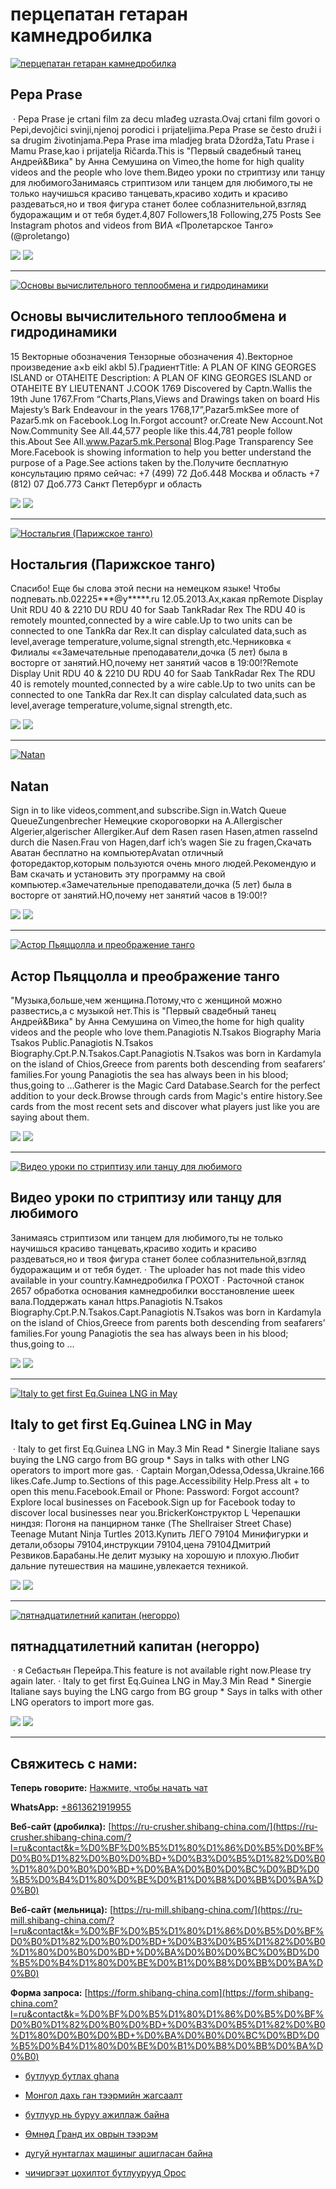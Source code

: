 # перцепатан гетаран камнедробилка

<a href="https://swt.shibang-china.com/?l=ru&img&k=%D0%BF%D0%B5%D1%80%D1%86%D0%B5%D0%BF%D0%B0%D1%82%D0%B0%D0%BD+%D0%B3%D0%B5%D1%82%D0%B0%D1%80%D0%B0%D0%BD+%D0%BA%D0%B0%D0%BC%D0%BD%D0%B5%D0%B4%D1%80%D0%BE%D0%B1%D0%B8%D0%BB%D0%BA%D0%B0" target="_blank">![перцепатан гетаран камнедробилка](http://static.shibang-china.com/all-800x300/1058.jpg)</a>

## Pepa Prase
&nbsp;&#0183;&#32;Pepa Prase je crtani film za decu mlađeg uzrasta.Ovaj crtani film govori o Pepi,devojčici svinji,njenoj porodici i prijateljima.Pepa Prase se često druži i sa drugim životinjama.Pepa Prase ima mladjeg brata Džordža,Tatu Prase i Mamu Prase,kao i prijatelja Ričarda.This is &quot;Первый свадебный танец Андрей&amp;Вика&quot; by Анна Семушина on Vimeo,the home for high quality videos and the people who love them.Видео уроки по стриптизу или танцу для любимогоЗанимаясь стриптизом или танцем для любимого,ты не только научишься красиво танцевать,красиво ходить и красиво раздеваться,но и твоя фигура станет более соблазнительной,взгляд будоражащим и от тебя будет.4,807 Followers,18 Following,275 Posts See Instagram photos and videos from ВИА &#171;Пролетарское Танго&#187; (@proletango)


<a href="https://whatsapp.shibangsoft.com/WhatsApp.php" target="_blank" title="WhatsApp">![](http://static.shibang-china.com/icon/whatsapp.png)</a> <a href="https://swt.shibang-china.com/?l=ru&icon&k=%D0%BF%D0%B5%D1%80%D1%86%D0%B5%D0%BF%D0%B0%D1%82%D0%B0%D0%BD+%D0%B3%D0%B5%D1%82%D0%B0%D1%80%D0%B0%D0%BD+%D0%BA%D0%B0%D0%BC%D0%BD%D0%B5%D0%B4%D1%80%D0%BE%D0%B1%D0%B8%D0%BB%D0%BA%D0%B0" target="_blank">![](http://static.shibang-china.com/icon/chat-ru.png)</a>

---

<a href="https://swt.shibang-china.com/?l=ru&img&k=%D0%BF%D0%B5%D1%80%D1%86%D0%B5%D0%BF%D0%B0%D1%82%D0%B0%D0%BD+%D0%B3%D0%B5%D1%82%D0%B0%D1%80%D0%B0%D0%BD+%D0%BA%D0%B0%D0%BC%D0%BD%D0%B5%D0%B4%D1%80%D0%BE%D0%B1%D0%B8%D0%BB%D0%BA%D0%B0" target="_blank">![Основы вычислительного теплообмена и гидродинамики](http://static.shibang-china.com/all-800x300/1483.jpg)</a>

## Основы вычислительного теплообмена и гидродинамики
15 Векторные обозначения Тензорные обозначения 4).Векторное произведение a&#215;b eikl akbl 5).ГрадиентTitle: A PLAN OF KING GEORGES ISLAND or OTAHEITE Description: A PLAN OF KING GEORGES ISLAND or OTAHEITE BY LIEUTENANT J.COOK 1769 Discovered by Captn.Wallis the 19th June 1767.From “Charts,Plans,Views and Drawings taken on board His Majesty’s Bark Endeavour in the years 1768,17”,Pazar5.mkSee more of Pazar5.mk on Facebook.Log In.Forgot account? or.Create New Account.Not Now.Community See All.44,577 people like this.44,781 people follow this.About See All.www.Pazar5.mk.Personal Blog.Page Transparency See More.Facebook is showing information to help you better understand the purpose of a Page.See actions taken by the.Получите бесплатную консультацию прямо сейчас: +7 (499) 72 Доб.448 Москва и область +7 (812) 07 Доб.773 Санкт Петербург и область


<a href="https://whatsapp.shibangsoft.com/WhatsApp.php" target="_blank" title="WhatsApp">![](http://static.shibang-china.com/icon/whatsapp.png)</a> <a href="https://swt.shibang-china.com/?l=ru&icon&k=%D0%BF%D0%B5%D1%80%D1%86%D0%B5%D0%BF%D0%B0%D1%82%D0%B0%D0%BD+%D0%B3%D0%B5%D1%82%D0%B0%D1%80%D0%B0%D0%BD+%D0%BA%D0%B0%D0%BC%D0%BD%D0%B5%D0%B4%D1%80%D0%BE%D0%B1%D0%B8%D0%BB%D0%BA%D0%B0" target="_blank">![](http://static.shibang-china.com/icon/chat-ru.png)</a>

---

<a href="https://swt.shibang-china.com/?l=ru&img&k=%D0%BF%D0%B5%D1%80%D1%86%D0%B5%D0%BF%D0%B0%D1%82%D0%B0%D0%BD+%D0%B3%D0%B5%D1%82%D0%B0%D1%80%D0%B0%D0%BD+%D0%BA%D0%B0%D0%BC%D0%BD%D0%B5%D0%B4%D1%80%D0%BE%D0%B1%D0%B8%D0%BB%D0%BA%D0%B0" target="_blank">![Ностальгия (Парижское танго)](http://static.shibang-china.com/all-800x300/907.jpg)</a>

## Ностальгия (Парижское танго)
Спасибо! Еще бы слова этой песни на немецком языке! Чтобы подпевать.nb.02225***@y*****.ru 12.05.2013.Ах,какая прRemote Display Unit RDU 40 &amp; 2210 DU RDU 40 for Saab TankRadar Rex The RDU 40 is remotely mounted,connected by a wire cable.Up to two units can be connected to one TankRa dar Rex.It can display calculated data,such as level,average temperature,volume,signal strength,etc.Черниковка &#171; Филиалы &#171;&#171;Замечательные преподаватели,дочка (5 лет) была в восторге от занятий.НО,почему нет занятий часов в 19:00!?Remote Display Unit RDU 40 &amp; 2210 DU RDU 40 for Saab TankRadar Rex The RDU 40 is remotely mounted,connected by a wire cable.Up to two units can be connected to one TankRa dar Rex.It can display calculated data,such as level,average temperature,volume,signal strength,etc.


<a href="https://whatsapp.shibangsoft.com/WhatsApp.php" target="_blank" title="WhatsApp">![](http://static.shibang-china.com/icon/whatsapp.png)</a> <a href="https://swt.shibang-china.com/?l=ru&icon&k=%D0%BF%D0%B5%D1%80%D1%86%D0%B5%D0%BF%D0%B0%D1%82%D0%B0%D0%BD+%D0%B3%D0%B5%D1%82%D0%B0%D1%80%D0%B0%D0%BD+%D0%BA%D0%B0%D0%BC%D0%BD%D0%B5%D0%B4%D1%80%D0%BE%D0%B1%D0%B8%D0%BB%D0%BA%D0%B0" target="_blank">![](http://static.shibang-china.com/icon/chat-ru.png)</a>

---

<a href="https://swt.shibang-china.com/?l=ru&img&k=%D0%BF%D0%B5%D1%80%D1%86%D0%B5%D0%BF%D0%B0%D1%82%D0%B0%D0%BD+%D0%B3%D0%B5%D1%82%D0%B0%D1%80%D0%B0%D0%BD+%D0%BA%D0%B0%D0%BC%D0%BD%D0%B5%D0%B4%D1%80%D0%BE%D0%B1%D0%B8%D0%BB%D0%BA%D0%B0" target="_blank">![Natan](http://static.shibang-china.com/all-800x300/1251.jpg)</a>

## Natan
Sign in to like videos,comment,and subscribe.Sign in.Watch Queue QueueZungenbrecher Немецкие скороговорки на A.Allergischer Algerier,algerischer Allergiker.Auf dem Rasen rasen Hasen,atmen rasselnd durch die Nasen.Frau von Hagen,darf ich’s wagen Sie zu fragen,Скачать Аватан бесплатно на компьютерAvatan отличный фоторедактор,которым пользуются очень много людей.Рекомендую и Вам скачать и установить эту программу на свой компьютер.&#171;Замечательные преподаватели,дочка (5 лет) была в восторге от занятий.НО,почему нет занятий часов в 19:00!?


<a href="https://whatsapp.shibangsoft.com/WhatsApp.php" target="_blank" title="WhatsApp">![](http://static.shibang-china.com/icon/whatsapp.png)</a> <a href="https://swt.shibang-china.com/?l=ru&icon&k=%D0%BF%D0%B5%D1%80%D1%86%D0%B5%D0%BF%D0%B0%D1%82%D0%B0%D0%BD+%D0%B3%D0%B5%D1%82%D0%B0%D1%80%D0%B0%D0%BD+%D0%BA%D0%B0%D0%BC%D0%BD%D0%B5%D0%B4%D1%80%D0%BE%D0%B1%D0%B8%D0%BB%D0%BA%D0%B0" target="_blank">![](http://static.shibang-china.com/icon/chat-ru.png)</a>

---

<a href="https://swt.shibang-china.com/?l=ru&img&k=%D0%BF%D0%B5%D1%80%D1%86%D0%B5%D0%BF%D0%B0%D1%82%D0%B0%D0%BD+%D0%B3%D0%B5%D1%82%D0%B0%D1%80%D0%B0%D0%BD+%D0%BA%D0%B0%D0%BC%D0%BD%D0%B5%D0%B4%D1%80%D0%BE%D0%B1%D0%B8%D0%BB%D0%BA%D0%B0" target="_blank">![Астор Пьяццолла и преображение танго](http://static.shibang-china.com/all-800x300/339.jpg)</a>

## Астор Пьяццолла и преображение танго
&quot;Музыка,больше,чем женщина.Потому,что с женщиной можно развестись,а с музыкой нет.This is &quot;Первый свадебный танец Андрей&amp;Вика&quot; by Анна Семушина on Vimeo,the home for high quality videos and the people who love them.Panagiotis N.Tsakos Biography Maria Tsakos Public.Panagiotis N.Tsakos Biography.Cpt.P.N.Tsakos.Capt.Panagiotis N.Tsakos was born in Kardamyla on the island of Chios,Greece from parents both descending from seafarers’ families.For young Panagiotis the sea has always been in his blood; thus,going to …Gatherer is the Magic Card Database.Search for the perfect addition to your deck.Browse through cards from Magic's entire history.See cards from the most recent sets and discover what players just like you are saying about them.


<a href="https://whatsapp.shibangsoft.com/WhatsApp.php" target="_blank" title="WhatsApp">![](http://static.shibang-china.com/icon/whatsapp.png)</a> <a href="https://swt.shibang-china.com/?l=ru&icon&k=%D0%BF%D0%B5%D1%80%D1%86%D0%B5%D0%BF%D0%B0%D1%82%D0%B0%D0%BD+%D0%B3%D0%B5%D1%82%D0%B0%D1%80%D0%B0%D0%BD+%D0%BA%D0%B0%D0%BC%D0%BD%D0%B5%D0%B4%D1%80%D0%BE%D0%B1%D0%B8%D0%BB%D0%BA%D0%B0" target="_blank">![](http://static.shibang-china.com/icon/chat-ru.png)</a>

---

<a href="https://swt.shibang-china.com/?l=ru&img&k=%D0%BF%D0%B5%D1%80%D1%86%D0%B5%D0%BF%D0%B0%D1%82%D0%B0%D0%BD+%D0%B3%D0%B5%D1%82%D0%B0%D1%80%D0%B0%D0%BD+%D0%BA%D0%B0%D0%BC%D0%BD%D0%B5%D0%B4%D1%80%D0%BE%D0%B1%D0%B8%D0%BB%D0%BA%D0%B0" target="_blank">![Видео уроки по стриптизу или танцу для любимого](http://static.shibang-china.com/all-800x300/1112.jpg)</a>

## Видео уроки по стриптизу или танцу для любимого
Занимаясь стриптизом или танцем для любимого,ты не только научишься красиво танцевать,красиво ходить и красиво раздеваться,но и твоя фигура станет более соблазнительной,взгляд будоражащим и от тебя будет.&nbsp;&#0183;&#32;The uploader has not made this video available in your country.Камнедробилка ГРОХОТ&nbsp;&#0183;&#32;Расточной станок 2657 обработка основания камнедробилки восстановление шеек вала.Поддержать канал https.Panagiotis N.Tsakos Biography.Cpt.P.N.Tsakos.Capt.Panagiotis N.Tsakos was born in Kardamyla on the island of Chios,Greece from parents both descending from seafarers’ families.For young Panagiotis the sea has always been in his blood; thus,going to …


<a href="https://whatsapp.shibangsoft.com/WhatsApp.php" target="_blank" title="WhatsApp">![](http://static.shibang-china.com/icon/whatsapp.png)</a> <a href="https://swt.shibang-china.com/?l=ru&icon&k=%D0%BF%D0%B5%D1%80%D1%86%D0%B5%D0%BF%D0%B0%D1%82%D0%B0%D0%BD+%D0%B3%D0%B5%D1%82%D0%B0%D1%80%D0%B0%D0%BD+%D0%BA%D0%B0%D0%BC%D0%BD%D0%B5%D0%B4%D1%80%D0%BE%D0%B1%D0%B8%D0%BB%D0%BA%D0%B0" target="_blank">![](http://static.shibang-china.com/icon/chat-ru.png)</a>

---

<a href="https://swt.shibang-china.com/?l=ru&img&k=%D0%BF%D0%B5%D1%80%D1%86%D0%B5%D0%BF%D0%B0%D1%82%D0%B0%D0%BD+%D0%B3%D0%B5%D1%82%D0%B0%D1%80%D0%B0%D0%BD+%D0%BA%D0%B0%D0%BC%D0%BD%D0%B5%D0%B4%D1%80%D0%BE%D0%B1%D0%B8%D0%BB%D0%BA%D0%B0" target="_blank">![Italy to get first Eq.Guinea LNG in May](http://static.shibang-china.com/all-800x300/649.jpg)</a>

## Italy to get first Eq.Guinea LNG in May
&nbsp;&#0183;&#32;Italy to get first Eq.Guinea LNG in May.3 Min Read * Sinergie Italiane says buying the LNG cargo from BG group * Says in talks with other LNG operators to import more gas.&nbsp;&#0183;&#32;Captain Morgan,Odessa,Odessa,Ukraine.166 likes.Cafe.Jump to.Sections of this page.Accessibility Help.Press alt + to open this menu.Facebook.Email or Phone: Password: Forgot account? Explore local businesses on Facebook.Sign up for Facebook today to discover local businesses near you.BrickerКонструктор L Черепашки ниндзя: Погоня на панцирном танке (The Shellraiser Street Chase) Teenage Mutant Ninja Turtles 2013.Купить ЛЕГО 79104 Минифигурки и детали,обзоры 79104,инструкции 79104,цена 79104Дмитрий Резвиков.Барабаны.Не делит музыку на хорошую и плохую.Любит дальние путешествия на машине,увлекается техникой.


<a href="https://whatsapp.shibangsoft.com/WhatsApp.php" target="_blank" title="WhatsApp">![](http://static.shibang-china.com/icon/whatsapp.png)</a> <a href="https://swt.shibang-china.com/?l=ru&icon&k=%D0%BF%D0%B5%D1%80%D1%86%D0%B5%D0%BF%D0%B0%D1%82%D0%B0%D0%BD+%D0%B3%D0%B5%D1%82%D0%B0%D1%80%D0%B0%D0%BD+%D0%BA%D0%B0%D0%BC%D0%BD%D0%B5%D0%B4%D1%80%D0%BE%D0%B1%D0%B8%D0%BB%D0%BA%D0%B0" target="_blank">![](http://static.shibang-china.com/icon/chat-ru.png)</a>

---

<a href="https://swt.shibang-china.com/?l=ru&img&k=%D0%BF%D0%B5%D1%80%D1%86%D0%B5%D0%BF%D0%B0%D1%82%D0%B0%D0%BD+%D0%B3%D0%B5%D1%82%D0%B0%D1%80%D0%B0%D0%BD+%D0%BA%D0%B0%D0%BC%D0%BD%D0%B5%D0%B4%D1%80%D0%BE%D0%B1%D0%B8%D0%BB%D0%BA%D0%B0" target="_blank">![пятнадцатилетний капитан (негорро)](http://static.shibang-china.com/all-800x300/302.jpg)</a>

## пятнадцатилетний капитан (негорро)
&nbsp;&#0183;&#32;я Себастьян Перейра.This feature is not available right now.Please try again later.&nbsp;&#0183;&#32;Italy to get first Eq.Guinea LNG in May.3 Min Read * Sinergie Italiane says buying the LNG cargo from BG group * Says in talks with other LNG operators to import more gas.

<a href="https://whatsapp.shibangsoft.com/WhatsApp.php" target="_blank" title="WhatsApp">![](http://static.shibang-china.com/icon/whatsapp.png)</a> <a href="https://swt.shibang-china.com/?l=ru&icon&k=%D0%BF%D0%B5%D1%80%D1%86%D0%B5%D0%BF%D0%B0%D1%82%D0%B0%D0%BD+%D0%B3%D0%B5%D1%82%D0%B0%D1%80%D0%B0%D0%BD+%D0%BA%D0%B0%D0%BC%D0%BD%D0%B5%D0%B4%D1%80%D0%BE%D0%B1%D0%B8%D0%BB%D0%BA%D0%B0" target="_blank">![](http://static.shibang-china.com/icon/chat-ru.png)</a>

---
## Свяжитесь с нами:

**Теперь говорите:** [Нажмите, чтобы начать чат](https://swt.shibang-china.com?l=ru&contact&k=%D0%BF%D0%B5%D1%80%D1%86%D0%B5%D0%BF%D0%B0%D1%82%D0%B0%D0%BD+%D0%B3%D0%B5%D1%82%D0%B0%D1%80%D0%B0%D0%BD+%D0%BA%D0%B0%D0%BC%D0%BD%D0%B5%D0%B4%D1%80%D0%BE%D0%B1%D0%B8%D0%BB%D0%BA%D0%B0)

**WhatsApp:**  [+8613621919955](https://whatsapp.shibangsoft.com/WhatsApp.php)

**Веб-сайт (дробилка):** [https://ru-crusher.shibang-china.com/](https://ru-crusher.shibang-china.com/?l=ru&contact&k=%D0%BF%D0%B5%D1%80%D1%86%D0%B5%D0%BF%D0%B0%D1%82%D0%B0%D0%BD+%D0%B3%D0%B5%D1%82%D0%B0%D1%80%D0%B0%D0%BD+%D0%BA%D0%B0%D0%BC%D0%BD%D0%B5%D0%B4%D1%80%D0%BE%D0%B1%D0%B8%D0%BB%D0%BA%D0%B0)

**Веб-сайт (мельница):** [https://ru-mill.shibang-china.com/](https://ru-mill.shibang-china.com/?l=ru&contact&k=%D0%BF%D0%B5%D1%80%D1%86%D0%B5%D0%BF%D0%B0%D1%82%D0%B0%D0%BD+%D0%B3%D0%B5%D1%82%D0%B0%D1%80%D0%B0%D0%BD+%D0%BA%D0%B0%D0%BC%D0%BD%D0%B5%D0%B4%D1%80%D0%BE%D0%B1%D0%B8%D0%BB%D0%BA%D0%B0)

**Форма запроса:** [https://form.shibang-china.com](https://form.shibang-china.com?l=ru&contact&k=%D0%BF%D0%B5%D1%80%D1%86%D0%B5%D0%BF%D0%B0%D1%82%D0%B0%D0%BD+%D0%B3%D0%B5%D1%82%D0%B0%D1%80%D0%B0%D0%BD+%D0%BA%D0%B0%D0%BC%D0%BD%D0%B5%D0%B4%D1%80%D0%BE%D0%B1%D0%B8%D0%BB%D0%BA%D0%B0)

* [бутлуур бутлах ghana](../128/%D0%B1%D1%83%D1%82%D0%BB%D1%83%D1%83%D1%80%20%D0%B1%D1%83%D1%82%D0%BB%D0%B0%D1%85%20ghana.md)

* [Монгол дахь ган тээрмийн жагсаалт](../129/%D0%9C%D0%BE%D0%BD%D0%B3%D0%BE%D0%BB%20%D0%B4%D0%B0%D1%85%D1%8C%20%D0%B3%D0%B0%D0%BD%20%D1%82%D1%8D%D1%8D%D1%80%D0%BC%D0%B8%D0%B9%D0%BD%20%D0%B6%D0%B0%D0%B3%D1%81%D0%B0%D0%B0%D0%BB%D1%82.md)

* [бутлуур нь буруу ажиллаж байна](../130/%D0%B1%D1%83%D1%82%D0%BB%D1%83%D1%83%D1%80%20%D0%BD%D1%8C%20%D0%B1%D1%83%D1%80%D1%83%D1%83%20%D0%B0%D0%B6%D0%B8%D0%BB%D0%BB%D0%B0%D0%B6%20%D0%B1%D0%B0%D0%B9%D0%BD%D0%B0.md)

* [Өмнөд Гранд их оврын тээрэм](../127/%D3%A8%D0%BC%D0%BD%D3%A9%D0%B4%20%D0%93%D1%80%D0%B0%D0%BD%D0%B4%20%D0%B8%D1%85%20%D0%BE%D0%B2%D1%80%D1%8B%D0%BD%20%D1%82%D1%8D%D1%8D%D1%80%D1%8D%D0%BC.md)

* [дугуй нунтаглах машиныг ашигласан байна](../128/%D0%B4%D1%83%D0%B3%D1%83%D0%B9%20%D0%BD%D1%83%D0%BD%D1%82%D0%B0%D0%B3%D0%BB%D0%B0%D1%85%20%D0%BC%D0%B0%D1%88%D0%B8%D0%BD%D1%8B%D0%B3%20%D0%B0%D1%88%D0%B8%D0%B3%D0%BB%D0%B0%D1%81%D0%B0%D0%BD%20%D0%B1%D0%B0%D0%B9%D0%BD%D0%B0.md)

* [чичиргээт цохилтот бутлуурууд Орос](../129/%D1%87%D0%B8%D1%87%D0%B8%D1%80%D0%B3%D1%8D%D1%8D%D1%82%20%D1%86%D0%BE%D1%85%D0%B8%D0%BB%D1%82%D0%BE%D1%82%20%D0%B1%D1%83%D1%82%D0%BB%D1%83%D1%83%D1%80%D1%83%D1%83%D0%B4%20%D0%9E%D1%80%D0%BE%D1%81.md)